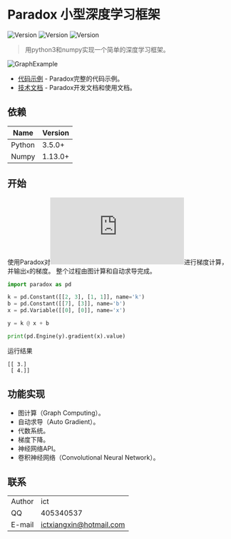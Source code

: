 # Paradox 小型深度学习框架

![Version](https://img.shields.io/badge/Version-0.2-blue.svg) ![Version](https://img.shields.io/badge/Python-3.5.0-green.svg) ![Version](https://img.shields.io/badge/Numpy-1.13.0-green.svg)

> 用python3和numpy实现一个简单的深度学习框架。

![GraphExample](https://raw.githubusercontent.com/ictxiangxin/paradox/master/documentations/images/graph_example.png)

* [代码示例](examples) - Paradox完整的代码示例。
* [技术文档](documentations) - Paradox开发文档和使用文档。

## 依赖

| Name   | Version |
|--------|---------|
| Python | 3.5.0+  |
| Numpy  | 1.13.0+ |

## 开始

使用Paradox对![](http://latex.codecogs.com/gif.latex?y=kx+b)进行梯度计算，并输出`x`的梯度。
整个过程由图计算和自动求导完成。

```python
import paradox as pd

k = pd.Constant([[2, 3], [1, 1]], name='k')
b = pd.Constant([[7], [3]], name='b')
x = pd.Variable([[0], [0]], name='x')

y = k @ x + b

print(pd.Engine(y).gradient(x).value)
```

运行结果
```
[[ 3.]
 [ 4.]]
```

## 功能实现

* 图计算（Graph Computing）。
* 自动求导（Auto Gradient）。
* 代数系统。
* 梯度下降。
* 神经网络API。
* 卷积神经网络（Convolutional Neural Network）。

## 联系

|        |                         |
|--------|-------------------------|
| Author | ict                     |
| QQ     | 405340537               |
| E-mail | ictxiangxin@hotmail.com |
